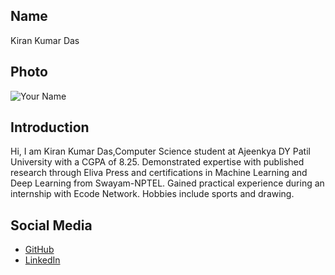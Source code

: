 ## Name

Kiran Kumar Das

## Photo

![Your Name](https://link-to-your-photo.jpg)

## Introduction

Hi, I am Kiran Kumar Das,Computer Science student at Ajeenkya DY Patil University with a CGPA of 8.25. Demonstrated expertise with published research through Eliva Press and certifications in Machine Learning and Deep Learning from Swayam-NPTEL. Gained practical experience during an internship with Ecode Network. Hobbies include sports and drawing.

## Social Media

- [GitHub](https://github.com/KiranDas25)
- [LinkedIn](https://linkedin.com/in/kiran-kumar-das-a5a718251/)
